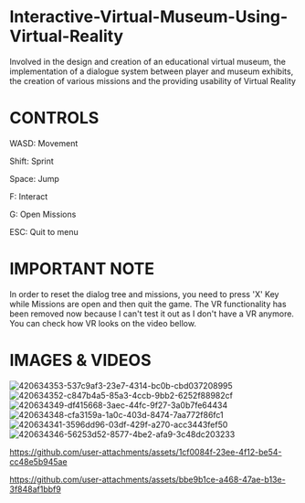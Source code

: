 # Interactive-Virtual-Museum-Using-Virtual-Reality
Involved in the design and creation of an educational virtual museum, the implementation of a dialogue system between player and museum exhibits, the creation of various missions and the providing usability of Virtual Reality

# CONTROLS
WASD: Movement

Shift: Sprint

Space: Jump

F: Interact

G: Open Missions

ESC: Quit to menu

# IMPORTANT NOTE
In order to reset the dialog tree and missions, you need to press 'X' Key while Missions are open and then quit the game.
The VR functionality has been removed now because I can't test it out as I don't have a VR anymore. You can check how VR looks on the video bellow.

# IMAGES & VIDEOS

![420634353-537c9af3-23e7-4314-bc0b-cbd037208995](https://github.com/user-attachments/assets/4a3b9b85-110b-4b04-b301-34a4902f784c)
![420634352-c847b4a5-85a3-4ccb-9bb2-6252f88982cf](https://github.com/user-attachments/assets/4a3c3f4c-4da7-41df-aa63-307b8a57188b)
![420634349-df415668-3aec-44fc-9f27-3a0b7fe64434](https://github.com/user-attachments/assets/93f82049-6c37-499d-ba14-88dd7012d7ea)
![420634348-cfa3159a-1a0c-403d-8474-7aa772f86fc1](https://github.com/user-attachments/assets/9454f355-36b3-4bbf-8499-a49ce98e4aa3)
![420634341-3596dd96-03df-429f-a270-acc3443fef50](https://github.com/user-attachments/assets/b80a1f4f-7d05-4dd0-a361-3063a446e5a4)
![420634346-56253d52-8577-4be2-afa9-3c48dc203233](https://github.com/user-attachments/assets/1b266ba0-19d9-472d-a232-a006d38a9609)

https://github.com/user-attachments/assets/1cf0084f-23ee-4f12-be54-cc48e5b945ae

https://github.com/user-attachments/assets/bbe9b1ce-a468-47ae-b13e-3f848af1bbf9
